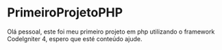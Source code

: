 # PrimeiroProjetoPHP
 
Olá pessoal, este foi meu primeiro projeto em php utilizando o framework CodeIgniter 4, espero que esté conteúdo ajude.
